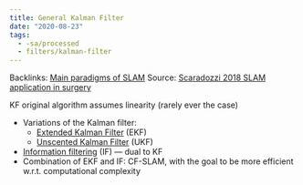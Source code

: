 ```yaml
---
title: General Kalman Filter
date: "2020-08-23"
tags:
  - -sa/processed
  - filters/kalman-filter
---
```


Backlinks: [Main paradigms of SLAM](main-paradigms-of-slam.md)
Source: [Scaradozzi 2018 SLAM application in surgery](scaradozzi-2018-slam-application-in-surgery.md)

KF original algorithm assumes linearity (rarely ever the case)

*   Variations of the Kalman filter:
    *   [Extended Kalman Filter](http://www.evernote.com/shard/s484/nl/217355218/a3417515-123a-4310-ac2f-937cd4878942) (EKF)
    *   [Unscented Kalman Filter](http://www.evernote.com/shard/s484/nl/217355218/b19e0595-dbcb-4e34-8ea9-78069a850ca3) (UKF)
*   [Information filtering](http://www.evernote.com/shard/s484/nl/217355218/bf412e27-aa5a-41b0-986e-1ba17317747a) (IF) — dual to KF
*   Combination of EKF and IF: CF-SLAM, with the goal to be more efficient w.r.t. computational complexity

